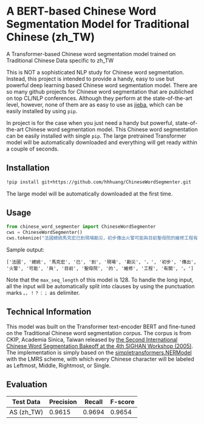 # A BERT-based Chinese Word Segmentation Model for Traditional Chinese (zh_TW)
A Transformer-based Chinese word segmentation model trained on Traditional Chinese Data specific to zh_TW

This is NOT a sophisticated NLP study for Chinese word segmentation. 
Instead, this project is intended to provide a handy, easy to use but powerful deep learning based Chinese word segmentation model. 
There are so many github projects for Chinese word segmentation that are publiched on top CL/NLP conferences.
Although they perform at the state-of-the-art level, however, none of them are as easy to use as [jieba](https://pypi.org/project/jieba/), which can be easily installed by using `pip`. 

In project is for the case when you just need a handy but powerful, state-of-the-art Chinese word segmentation model. 
This Chinese word segmentation can be easily installed with single `pip`. 
The large pretrained Transformer model will be automatically downloaded and everything will get ready within a couple of seconds. 

## Installation
```bash
!pip install git+https://github.com/hhhuang/ChineseWordSegmenter.git
```

The large model will be automatically downloaded at the first time. 

## Usage
```python
from chinese_word_segmenter import ChineseWordSegmenter
cws = ChineseWordSegmenter()
cws.tokenize("法國總統馬克宏已到現場勘災，初步傳出火警可能與目前聖母院的維修工程有關。")
```

Sample output:
```
['法國', '總統', '馬克宏', '已', '到', '現場', '勘災', '，', '初步', '傳出', '火警', '可能', '與', '目前', '聖母院', '的', '維修', '工程', '有關', '。']
```

Note that the `max_seq_length` of this model is 128. To handle the long input, all the input will be automatically split into clauses by using the punctuation marks `。，！？：；` as delimiter. 

## Technical Information
This model was built on the Transformer text-encoder BERT and fine-tuned on the Traditional Chinese word segmentation corpus.
The corpus is from CKIP, Academia Sinica, Taiwan released by [the Second International Chinese Word Segmentation Bakeoff at the 4th SIGHAN Workshop (2005)](http://sighan.cs.uchicago.edu/bakeoff2005/). 
The implementation is simply based on the [simpletransformers.NERModel](https://simpletransformers.ai/docs/ner-model/) with the LMRS scheme, with which every Chinese character will be labeled as Leftmost, Middle, Rightmost, or Single. 

## Evaluation

| Test Data | Precision | Recall | F-score |
| --------- | --------- | ------ | ------- |
| AS (zh_TW)|  0.9615   | 0.9694 | 0.9654  |
